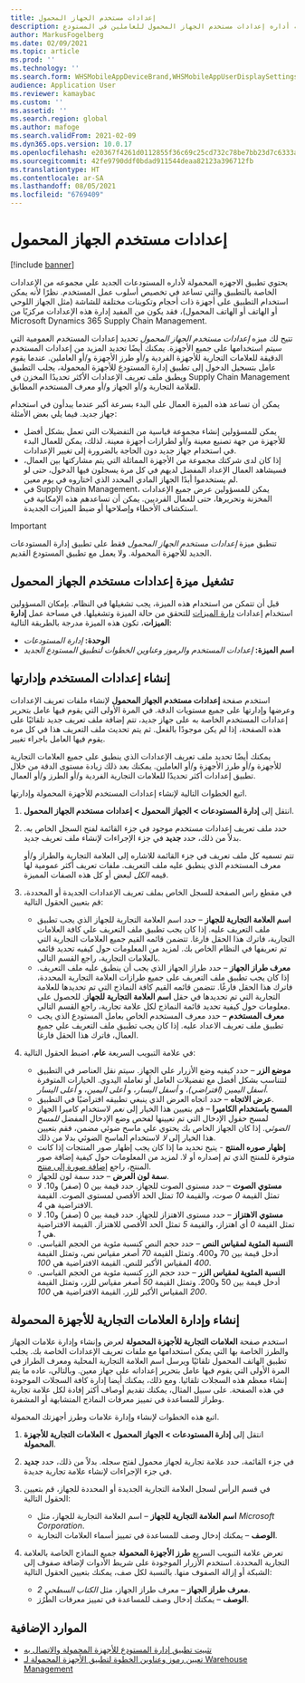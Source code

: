 ```yaml
---
title: إعدادات مستخدم الجهاز المحمول
description: يوضح هذا الموضوع كيفيه أداره إعدادات مستخدم الجهاز المحمول للعاملين في المستودع.
author: MarkusFogelberg
ms.date: 02/09/2021
ms.topic: article
ms.prod: ''
ms.technology: ''
ms.search.form: WHSMobileAppDeviceBrand,WHSMobileAppUserDisplaySettings
audience: Application User
ms.reviewer: kamaybac
ms.custom: ''
ms.assetid: ''
ms.search.region: global
ms.author: mafoge
ms.search.validFrom: 2021-02-09
ms.dyn365.ops.version: 10.0.17
ms.openlocfilehash: e20367f4261d0112855f36c69c25cd732c78be7bb23d7c6333aea84db437d735
ms.sourcegitcommit: 42fe9790ddf0bdad911544deaa82123a396712fb
ms.translationtype: HT
ms.contentlocale: ar-SA
ms.lasthandoff: 08/05/2021
ms.locfileid: "6769409"
---
```

# <a name="mobile-device-user-settings"></a>إعدادات مستخدم الجهاز المحمول

[!include [banner](../../includes/banner.md)]

يحتوي تطبيق الاجهزه المحمولة لأداره المستودعات الجديد علي مجموعه من الإعدادات الخاصة بالتطبيق والتي تساعد في تخصيص أسلوب عمل المستخدم. نظرًا لأنه يمكن استخدام التطبيق على أجهزة ذات أحجام وتكوينات مختلفة للشاشة (مثل الجهاز اللوحي أو الهاتف أو الهاتف المحمول)، فقد يكون من المفيد إدارة هذه الإعدادات مركزيًا من Microsoft Dynamics 365 Supply Chain Management.

تتيح لك ميزه *إعدادات مستخدم الجهاز المحمول* تحديد إعدادات المستخدم العمومية التي سيتم استخدامها علي جميع الأجهزة. يمكنك أيضًا تحديد المزيد من إعدادات المستخدم الدقيقة للعلامات التجارية للأجهزة الفردية و/أو طرز الأجهزة و/أو العاملين. عندما يقوم عامل بتسجيل الدخول إلى تطبيق إدارة المستودع للأجهزة المحمولة، يجلب التطبيق ويطبق ملف تعريف الإعدادات الأكثر تحديدًا المخزن في Supply Chain Management للعلامة التجارية و/أو الجهاز و/أو معرف المستخدم المطابق.

يمكن أن تساعد هذه الميزة العمال على البدء بسرعة أكبر عندما يبدأون في استخدام جهاز جديد. فيما يلي بعض الأمثلة:

- يمكن للمسؤولين إنشاء مجموعة قياسية من التفضيلات التي تعمل بشكل أفضل للأجهزة من جهة تصنيع معينة و/أو لطرازات أجهزة معينة. لذلك، يمكن للعمال البدء في استخدام جهاز جديد دون الحاجة بالضرورة إلى تغيير الإعدادات.
- إذا كان لدى شركتك مجموعة من الأجهزة المماثلة التي يتم مشاركتها بين العمال، فسيشاهد العمال الإعداد المفضل لديهم في كل مرة يسجلون فيها الدخول، حتى لو لم يستخدموا أبدًا الجهاز المادي المحدد الذي اختاروه في يوم معين.
- في Supply Chain Management، يمكن للمسؤولين عرض جميع الإعدادات المخزنة وتحريرها، حتى للعمال الفرديين. يمكن أن تساعدهم هذه الإمكانية في استكشاف الأخطاء وإصلاحها أو ضبط الميزات الجديدة.

> [!IMPORTANT]
> تنطبق ميزة *إعدادات مستخدم الجهاز المحمول* فقط على تطبيق إدارة المستودعات الجديد للأجهزة المحمولة. ولا يعمل مع تطبيق المستودع القديم.

## <a name="turn-on-the-mobile-device-user-settings-feature"></a>تشغيل ميزة إعدادات مستخدم الجهاز المحمول

قبل أن تتمكن من استخدام هذه الميزة، يجب تشغيلها في النظام. بإمكان المسؤولين استخدام إعدادات [دارة الميزات](../../fin-ops-core/fin-ops/get-started/feature-management/feature-management-overview.md) للتحقق من حالة الميزة وتشغيلها. في مساحة عمل **إدارة الميزات**، تكون هذه الميزة مدرجة بالطريقة التالية:

- **الوحدة:** *إدارة المستودعات*
- **اسم الميزة:** *إعدادات المستخدم والرموز وعناوين الخطوات لتطبيق المستودع الجديد*

## <a name="create-and-manage-user-settings"></a>إنشاء إعدادات المستخدم وإدارتها

استخدم صفحة **إعدادات مستخدم الجهاز المحمول** لإنشاء ملفات تعريف الإعدادات وعرضها وإدارتها على جميع مستويات الدقة. في المرة الأولى التي يقوم فيها عامل بتحرير إعدادات المستخدم الخاصة به على جهاز جديد، تتم إضافة ملف تعريف جديد تلقائيًا على هذه الصفحة، إذا لم يكن موجودًا بالفعل. ثم يتم تحديث ملف التعريف هذا في كل مره يقوم فيها العامل باجراء تغيير.

يمكنك أيضًا تحديد ملف تعريف الإعدادات الذي ينطبق على جميع العلامات التجارية للأجهزة و/أو طرز الأجهزة و/أو العاملين. يمكنك بعد ذلك زيادة مستوى الدقة من خلال تطبيق إعدادات أكثر تحديدًا للعلامات التجارية الفردية و/أو الطرز و/أو العمال.

اتبع الخطوات التالية لإنشاء إعدادات المستخدم للأجهزة المحمولة وإدارتها.

1. انتقل إلى **إدارة المستودعات \> الجهاز المحمول \> إعدادات مستخدم الجهاز المحمول**.
1. حدد ملف تعريف إعدادات مستخدم موجود في جزء القائمة لفتح السجل الخاص به. بدلاً من ذلك، حدد **جديد** في جزء الإجراءات لإنشاء ملف تعريف جديد.

    تتم تسميه كل ملف تعريف في جزء القائمة للاشاره إلى العلامة التجارية والطراز و/أو معرف المستخدم الذي ينطبق عليه ملف التعريف. ملفات تعريف أكثر عمومية لها قيمه *الكل* لبعض أو كل هذه الصفات المميزة.

1. في مقطع راس الصفحة للسجل الخاص بملف تعريف الإعدادات الجديدة أو المحددة، قم بتعيين الحقول التالية:

    - **اسم العلامة التجارية للجهاز** – حدد اسم العلامة التجارية للجهاز الذي يجب تطبيق ملف التعريف عليه. إذا كان يجب تطبيق ملف التعريف علي كافة العلامات التجارية، فاترك هذا الحقل فارغا. تتضمن قائمه القيم جميع العلامات التجارية التي تم تعريفها في النظام الخاص بك. لمزيد من المعلومات حول كيفيه تحديد قائمه بالعلامات التجارية، راجع القسم التالي.
    - **معرف طراز الجهاز** – حدد طراز الجهاز الذي يجب أن ينطبق عليه ملف التعريف. إذا كان يجب تطبيق ملف التعريف على جميع طرازات العلامة التجارية المحددة، فاترك هذا الحقل فارغًا. تتضمن قائمه القيم كافة النماذج التي تم تحديدها للعلامة التجارية التي تم تحديدها في حقل **اسم العلامة التجارية للجهاز**. للحصول على معلومات حول كيفية تحديد قائمة النماذج لكل علامة تجارية، راجع القسم التالي.
    - **معرف المستخدم** – حدد معرف المستخدم الخاص بعامل المستودع الذي يجب تطبيق ملف تعريف الاعداد عليه. إذا كان يجب تطبيق ملف التعريف علي جميع العمال، فاترك هذا الحقل فارغا.

1. في علامة التبويب السريعة **عام**، اضبط الحقول التالية:

    - **موضع الزر** – حدد كيفيه وضع الأزرار علي الجهاز. سيتم نقل العناصر في التطبيق لتتناسب بشكل أفضل مع تفضيلات العامل أو تعامله اليدوي. الخيارات المتوفرة *أسفل اليمين (افتراضي)*، و *أسفل اليسار*، و *أعلى اليمين*، و *أعلى اليسار*.
    - **عرض الاتجاه** – حدد اتجاه العرض الذي ينبغي تطبيقه افتراضيًا في التطبيق.
    - **المسح باستخدام الكاميرا** – قم بتعيين هذا الخيار إلى *نعم* لاستخدام كاميرا الجهاز لمسح حقول الإدخال التي تم تعيينها لفحص وضع الإدخال المفضل *للمسح الضوئي*. إذا كان الجهاز الخاص بك يحتوي علي ماسح ضوئي مضمن، فقم بتعيين هذا الخيار إلى *لا* لاستخدام الماسح الضوئي بدلا من ذلك.
    - **إظهار صوره المنتج** - يتيح تحديد ما إذا كان يجب إظهار صور المنتجات إذا كانت متوفرة للمنتج الذي تم إصداره أو لا. لمزيد من المعلومات حول كيفية إضافة صور المنتج، راجع [إضافة صورة إلى منتج](../pim/tasks/add-image-product.md).
    - **سمة لون العرض** – حدد سمة لون للجهاز.
    - **مستوي الصوت** – حدد مستوى الصوت للجهاز. حدد قيمة بين 0 (صفر) و10. لا تمثل القيمة *0* صوت، والقيمة *10* تمثل الحد الأقصى لمستوى الصوت. القيمة الافتراضية هي *4*.
    - **مستوي الاهتزاز** – حدد مستوى الاهتزاز للجهاز. حدد قيمة بين 0 (صفر) و10. لا تمثل القيمة *0* أي اهتزاز، والقيمة *5* تمثل الحد الأقصى للاهتزاز. القيمة الافتراضية هي *1*.
    - **النسبة المئوية لمقياس النص** – حدد حجم النص كنسبة مئوية من الحجم القياسي. أدخل قيمة بين 70 و400. وتمثل القيمة *70* أصغر مقياس نص، وتمثل القيمة *400* المقياس الأكبر للنص. القيمة الافتراضية هي *100*.
    - **النسبة المئوية لمقياس الزر** – حدد حجم الزر كنسبة مئوية من الحجم القياسي. أدخل قيمة بين 50 و200. وتمثل القيمة *50* أصغر مقياس للزر، وتمثل القيمة *200* المقياس الأكبر للزر. القيمة الافتراضية هي *100*.

## <a name="create-and-manage-mobile-device-brands"></a>إنشاء وإدارة العلامات التجارية للأجهزة المحمولة

استخدم صفحة **العلامات التجارية للأجهزة المحمولة** لعرض وإنشاء وإدارة علامات الجهاز والطرز الخاصة بها التي يمكن استخدامها مع ملفات تعريف الإعدادات الخاصة بك. يجلب تطبيق الهاتف المحمول تلقائيًا ويرسل اسم العلامة التجارية المحلية ومعرف الطراز في المرة الأولى التي يقوم فيها عامل بتحرير إعداداته على جهاز معين. وبالتالي، عاده ما يتم إنشاء معظم هذه السجلات تلقائيا. ومع ذلك، يمكنك أيضا إدارة كافة السجلات الموجودة في هذه الصفحة. على سبيل المثال، يمكنك تقديم أوصاف أكثر إفادة لكل علامة تجارية وطراز للمساعدة في تمييز معرفات النماذج المتشابهة أو المشفرة.

اتبع هذه الخطوات لإنشاء وإدارة علامات وطرز أجهزتك المحمولة.

1. انتقل إلى **إدارة المستودعات \> الجهاز المحمول \> العلامات التجارية للأجهزة المحمولة**.
1. في جزء القائمة، حدد علامة تجارية لجهاز محمول لفتح سجله. بدلاً من ذلك، حدد **جديد** في جزء الإجراءات لإنشاء علامة تجارية جديدة.
1. في قسم الرأس لسجل العلامة التجارية الجديدة أو المحددة للجهاز، قم بتعيين الحقول التالية:

    - **اسم العلامة التجارية للجهاز** – اسم العلامة التجارية للجهاز، مثل *Microsoft Corporation*.
    - **الوصف** – يمكنك إدخال وصف للمساعدة في تمييز أسماء العلامات التجارية.

1. تعرض علامة التبويب السريع **طرز الأجهزة المحمولة** جميع النماذج الخاصة بالعلامة التجارية المحددة. استخدم الأزرار الموجودة على شريط الأدوات لإضافة صفوف إلى الشبكة أو إزالة الصفوف منها. بالنسبة لكل صف، يمكنك بتعيين الحقول التالية:

    - **معرف طراز الجهاز** – معرف طراز الجهاز، مثل *الكتاب السطحي 2*.
    - **الوصف** – يمكنك إدخال وصف للمساعدة في تمييز معرفات الطُرُز.

## <a name="additional-resources"></a>الموارد الإضافية

- [تثبيت تطبيق إدارة المستودع للأجهزة المحمولة والاتصال به](install-configure-warehouse-management-app.md)
- [تعيين رموز وعناوين الخطوة لتطبيق الأجهزة المحمولة لـ Warehouse Management](step-icons-titles.md)